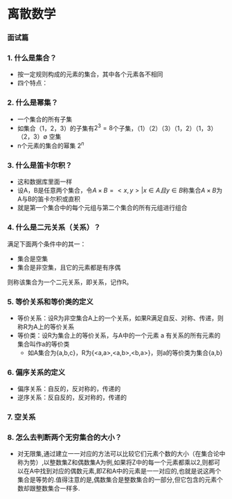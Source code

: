 # 离散数学

### 面试篇

### 1. 什么是集合？

- 按一定规则构成的元素的集合，其中各个元素各不相同
- 四个特点：

### 2. 什么是幂集？

- 一个集合的所有子集 
- 如集合（1，2，3）的子集有$2^3=8$个子集，（1）（2）（3）（1，2）（1，3）（2，3）$\emptyset$ 空集
- n个元素的集合的幂集 $2^n$

### 3. 什么是笛卡尔积？

- 这和数据库里面一样
- 设A，B是任意两个集合，令$A \times  B = {<x,y>|x \in A且y \in B}$称集合$A\times B$为A与B的笛卡尔积或直积
- 就是第一个集合中的每个元组与第二个集合的所有元组进行组合

### 4. 什么是二元关系（关系）？

满足下面两个条件中的其一：

- 集合是空集
- 集合是非空集，且它的元素都是有序偶

则称该集合为一个二元关系，即关系，记作R。

### 5. 等价关系和等价类的定义

- 等价关系：设R为非空集合A上的一个关系，如果R满足自反、对称、传递，则称R为A上的等价关系
- 等价类：设R为集合上的等价关系，与A中的一个元素 a 有关系的所有元素的集合叫作a的等价类
  - 如A集合为{a,b,c}，R为{<a,a>,<a,b>,<b,a>}，则a的等价类为集合{a,b}

### 6. 偏序关系的定义

- 偏序关系：自反的，反对称的，传递的
- 逆序关系：反自反的，反对称的，传递的

### 7. 空关系



### 8. 怎么去判断两个无穷集合的大小？

- 对无限集,通过建立一一对应的方法可以比较它们元素个数的大小（在集合论中称为势）,以整数集Z和偶数集A为例,如果将Z中的每一个元素都乘以2,则都可以在A中找到对应的偶数元素,即Z和A中的元素是一一对应的,也就是说这两个集合是等势的.值得注意的是,偶数集合是整数集合的一部分,但它包含的元素个数却跟整数集合一样多.



